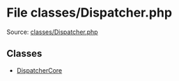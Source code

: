 File classes/Dispatcher.php
=========

Source: [classes/Dispatcher.php](https://github.com/PrestaShop/PrestaShop/blob/1.6.0.6/classes/Dispatcher.php)


Classes
-------

* [DispatcherCore](class.DispatcherCore.md)

